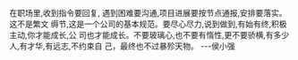在职场里,收到指令要回复, 遇到困难要沟通,项目进展要按节点通报,安排要落实。这不是繁文
缛节,这是一个公司的基本规范。要尽心尽力,说到做到,有始有终,积极主动,你才能成长,公
司也才能成长。不要玻璃心,也不要有惰性,更不要骄横,有多少人,有才华,有远志,不约束自
己，最终也不过暴殄天物。
---侯小强